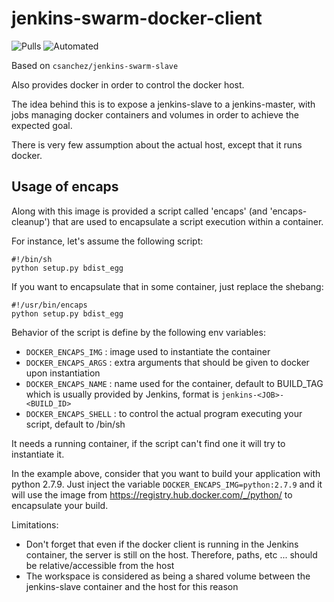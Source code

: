 jenkins-swarm-docker-client
===========================

![Pulls](https://img.shields.io/docker/pulls/corfr/jenkins-swarm-docker-client.svg) ![Automated](https://img.shields.io/docker/automated/corfr/jenkins-swarm-docker-client.svg)

Based on `csanchez/jenkins-swarm-slave`

Also provides docker in order to control the docker host.

The idea behind this is to expose a jenkins-slave to a jenkins-master,
with jobs managing docker containers and volumes in order to achieve the expected goal.

There is very few assumption about the actual host, except that it runs docker.

Usage of encaps
---------------

Along with this image is provided a script called 'encaps' (and 'encaps-cleanup') that are used to encapsulate a script execution within a container.

For instance, let's assume the following script:

    #!/bin/sh
    python setup.py bdist_egg

If you want to encapsulate that in some container, just replace the shebang:

    #!/usr/bin/encaps
    python setup.py bdist_egg

Behavior of the script is define by the following env variables:
 - `DOCKER_ENCAPS_IMG` : image used to instantiate the container
 - `DOCKER_ENCAPS_ARGS` : extra arguments that should be given to docker upon instantiation
 - `DOCKER_ENCAPS_NAME` : name used for the container, default to BUILD_TAG which is usually provided by Jenkins, format is `jenkins-<JOB>-<BUILD_ID>`
 - `DOCKER_ENCAPS_SHELL` : to control the actual program executing your script, default to /bin/sh

It needs a running container, if the script can't find one it will try to instantiate it.

In the example above, consider that you want to build your application with python 2.7.9.
Just inject the variable `DOCKER_ENCAPS_IMG=python:2.7.9` and it will use the image from https://registry.hub.docker.com/_/python/ to encapsulate your build.

Limitations:
 - Don't forget that even if the docker client is running in the Jenkins container, the server is still on the host.
   Therefore, paths, etc ... should be relative/accessible from the host
 - The workspace is considered as being a shared volume between the jenkins-slave container and the host for this reason

